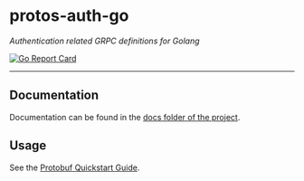 # protos-auth-go
_Authentication related GRPC definitions for Golang_

[![Go Report Card](https://goreportcard.com/badge/github.com/segmentq/protos-auth-go)](https://goreportcard.com/report/github.com/segmentq/protos-auth-go)

---

## Documentation

Documentation can be found in the [docs folder of the project](doc/DOCS.md).

## Usage

See the [Protobuf Quickstart Guide](https://developers.google.com/protocol-buffers/docs/gotutorial).
